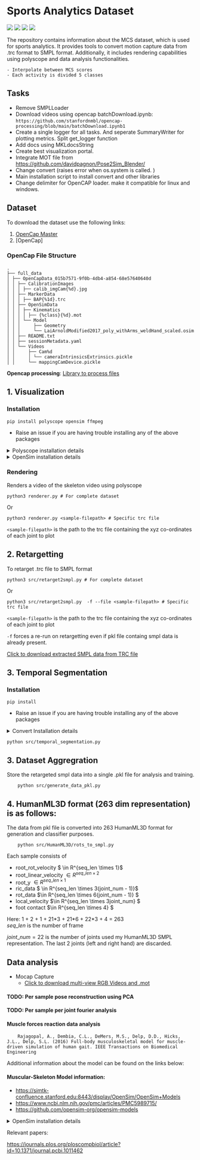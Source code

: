 # Sports Analytics Dataset 
 
[![](https://img.shields.io/badge/Project-Page-blue?style=flat&logo=Google%20chrome&logoColor=blue)](https://rose-stl-lab.github.io/UCSD-OpenCap-Fitness-Dataset/)
[![](https://img.shields.io/badge/Paper-PDF-green?style=flat&logo=arXiv&logoColor=green)](https://www.overleaf.com/project/655aba246db8455baf77edd5)
[![](https://img.shields.io/badge/Code-Github-red?style=flat&logo=github)](https://github.com/shubhMaheshwari/UCSD-Fitness-Dataset)
[![](https://img.shields.io/badge/Dataset-Videos-pink)]()


The repository contains information about the MCS dataset, which is used for sports analytics. It provides tools to convert motion capture data from .trc format to SMPL format. Additionally, it includes rendering capabilities using polyscope and data analysis functionalities.



```
- Interpolate between MCS scores 
- Each activity is divided 5 classes 
```


## Tasks
- Remove SMPLLoader
- Download videos using opencap batchDownload.ipynb: `https://github.com/stanfordnmbl/opencap-processing/blob/main/batchDownload.ipynb1`
- Create a single logger for all tasks. And seperate SummaryWriter for plotting metrics. Split get_logger function 
- Add docs using MKLdocsString 
- Create best visualization portal. 
- Integrate MOT file from https://github.com/davidpagnon/Pose2Sim_Blender/
- Change convert (raises error when os.system is called. )
- Main installation script to install convert and other libraries
- Change delimiter for OpenCAP loader. make it compatible for linux and windows.
## Dataset 

To download the dataset use the following links: 
1. [OpenCap Master](https://docs.google.com/spreadsheets/d/1vkZ4-cdH2RjEOTZWhoYnSdXn8ruz9VFXZW7tg9fRYPE/edit?usp=sharing)
2. [OpenCap]

### OpenCap File Structure
```
.
├── full_data
│ ├── OpenCapData_015b7571-9f0b-4db4-a854-68e57640640d
│ │ ├── CalibrationImages
│ │ │ ├── calib_imgCam{%d}.jpg
│ │ ├── MarkerData
│ │ │ ├── BAP{%1d}.trc
│ │ ├── OpenSimData
│ │ │ ├── Kinematics
│ │ │ │ ├── {%class}{%d}.mot
│ │ │ └── Model
│ │ │     ├── Geometry
│ │ │     └── LaiArnoldModified2017_poly_withArms_weldHand_scaled.osim 
│ │ ├── README.txt
│ │ ├── sessionMetadata.yaml
│ │ └── Videos
│ │     ├── Cam%d
│ │     │ └── cameraIntrinsicsExtrinsics.pickle
│ │     └── mappingCamDevice.pickle
```
**Opencap processing**:  [Library to process files](https://github.com/stanfordnmbl/opencap-processing )


## 1. Visualization 

### Installation
```
pip install polyscope opensim ffmpeg
```

- Raise an issue if you are having trouble installing any of the above packages


<details>
<summary>Polyscope installation details </summary>
- Linux

```
```
</details>


<details>
<summary>OpenSim installation details </summary>
 Step:1 - https://github.com/opensim-org/opensim-core/wiki/Build-Instructions#configuration-1
 Step 2 - https://simtk-confluence.stanford.edu:8443/display/OpenSim/Scripting+in+Python
</details>



###  Rendering 
Renders a video of the skeleton video using polyscope 
```
python3 renderer.py # For complete dataset
```
Or 
```
python3 renderer.py <sample-filepath> # Specific trc file
```

`<sample-filepath>` is the path to the trc file containing the xyz co-ordinates of each joint to plot


## 2. Retargetting  
To retarget .trc file to SMPL format  
```
python3 src/retarget2smpl.py # For complete dataset
```
Or 
```
python3 src/retarget2smpl.py  -f --file <sample-filepath> # Specific trc file 
```


`<sample-filepath>` is the path to the trc file containing the xyz co-ordinates of each joint to plot

`-f` forces a re-run on retargetting even if pkl file containg smpl data is already present.  

[Click to download extracted SMPL data from TRC file](https://ucsdcloud-my.sharepoint.com/:u:/g/personal/shmaheshwari_ucsd_edu/EQ41wb0to2pHsLFhXmdTT2sB4jutOKR37ZLo7m6zv_X3hw) 


## 3. Temporal Segmentation 

### Installation
```
pip install 
```

- Raise an issue if you are having trouble installing any of the above packages


<details>
<summary>Convert Installation details </summary>
- Linux

```
sudo apt install imagemagick

```
</details>





```
python src/temporal_segmentation.py 
```


## 3. Dataset Aggregration 
Store the retargeted smpl data into a single .pkl file for analysis and training.
```
    python src/generate_data_pkl.py
```

## 4. HumanML3D format (263 dim representation) is as follows:

The data from pkl file is converted into 263 HumanML3D format for generation and classifier purposes. 
```
    python src/HumanML3D/rots_to_smpl.py
```

Each sample consists of
- root_rot_velocity $ \in R^{seq\_len \times 1}$
- root_linear_velocity $\in R^{seq\_len \times 2}$
- root_y $\in R^{seq\_len \times 1}$
- ric_data $ \in R^{seq\_len \times 3(joint\_num - 1)}$
- rot_data $\in R^{seq\_len \times 6(joint\_num - 1)} $
- local_velocity $\in R^{seq\_len \times 3joint\_num} $
- foot contact $\in R^{seq\_len \times 4} $

Here: 1 + 2 + 1 + 21\*3 + 21\*6 + 22\*3 + 4 = 263  
$seq\_len$ is the number of frame

$joint\_num=22$ is the number of joints used my HumanML3D SMPL representation. The last 2 joints (left and right hand) are discarded.    


## Data analysis
- Mocap Capture 
    - [Click to download multi-view RGB Videos and .mot](https://ucsdcloud-my.sharepoint.com/:f:/g/personal/zweatherford_ucsd_edu/EuHlQ1oahHBGgRTADJoImk8BclFRfX5VLFcI0_CbKiZ9Tg?e=q4lBjq)  




#### TODO: Per sample pose reconstruction using PCA 

#### TODO: Per sample per joint fourier analysis 


#### Muscle forces reaction data analysis
```
    Rajagopal, A., Dembia, C.L., DeMers, M.S., Delp, D.D., Hicks, J.L., Delp, S.L. (2016) Full-body musculoskeletal model for muscle-driven simulation of human gait. IEEE Transactions on Biomedical Engineering
```

Additional information about the model can be found on the links below: 
#### Muscular-Skeleton Model information: 
- https://simtk-confluence.stanford.edu:8443/display/OpenSim/OpenSim+Models
- https://www.ncbi.nlm.nih.gov/pmc/articles/PMC5989715/
- https://github.com/opensim-org/opensim-models

<details>
<summary>OpenSim installation details </summary>
 Step:1 - https://github.com/opensim-org/opensim-core/wiki/Build-Instructions#configuration-1
 Step 2 - https://simtk-confluence.stanford.edu:8443/display/OpenSim/Scripting+in+Python
</details>

Relevant papers: 

https://journals.plos.org/ploscompbiol/article?id=10.1371/journal.pcbi.1011462